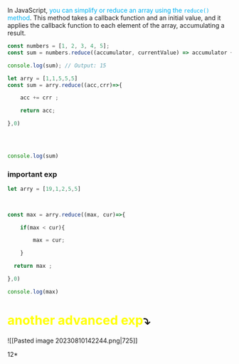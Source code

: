   
In JavaScript,<span style="color:#00b0f0"> you can simplify or reduce an array using the `reduce()` method</span>. This method takes a callback function and an initial value, and it applies the callback function to each element of the array, accumulating a result.


```js
const numbers = [1, 2, 3, 4, 5];
const sum = numbers.reduce((accumulator, currentValue) => accumulator + currentValue, 0);

console.log(sum); // Output: 15

```

```js 
let arry = [1,1,5,5,5]
const sum = arry.reduce((acc,crr)=>{

    acc += crr ;

    return acc;

},0)

  
  

console.log(sum)
```

### important exp 
```js 
let arry = [19,1,2,5,5]

  

const max = arry.reduce((max, cur)=>{

    if(max < cur){

        max = cur;

    }

  return max ;

},0)

console.log(max)
```


# <span style="color:#ffff00">another advanced exp</span>⤵️


![[Pasted image 20230810142244.png|725]]







12*
